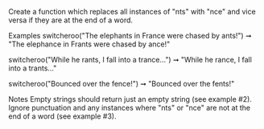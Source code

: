 Create a function which replaces all instances of "nts" with "nce" and vice versa if they are at the end of a word.

Examples
switcheroo("The elephants in France were chased by ants!") ➞ "The elephance in Frants were chased by ance!"

switcheroo("While he rants, I fall into a trance...") ➞ "While he rance, I fall into a trants..."

switcheroo("Bounced over the fence!") ➞ "Bounced over the fents!"

Notes
Empty strings should return just an empty string (see example #2).
Ignore punctuation and any instances where "nts" or "nce" are not at the end of a word (see example #3).